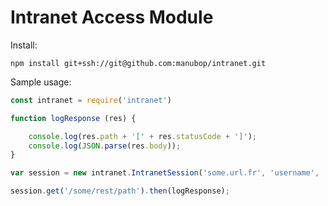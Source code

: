 Intranet Access Module
===
Install:
```
npm install git+ssh://git@github.com:manubop/intranet.git
```
Sample usage:
```javascript
const intranet = require('intranet')

function logResponse (res) {

	console.log(res.path + '[' + res.statusCode + ']');
	console.log(JSON.parse(res.body));
}

var session = new intranet.IntranetSession('some.url.fr', 'username', 'password');

session.get('/some/rest/path').then(logResponse);
```
